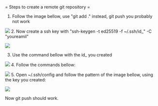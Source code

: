 = Steps to create a remote git repository =

1. Follow the image bellow, use "git add ." instead, git push you probably not work

![](../Pictures/screenshots/swappy-20250528-210511.png)
2. Now create a ssh key with "ssh-keygen -t ed25519 -f ~/.ssh/id_<NameOfYourKey>" -C "youreamil" 
   
![](../Pictures/screenshots/swappy-20250528-210511.png)

3. Use the command bellow with the id_ you created
 
![](../Pictures/screenshots/swappy-20250528-210634.png)
4. Follow the commands bellow:

![](../Pictures/screenshots/swappy-20250528-211028.png)
5. Open ~/.ssh/config and follow the pattern of the image bellow, using the key you created:
 
![](../Pictures/screenshots/swappy-20250528-211048.png)

Now git push should work.
